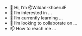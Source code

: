 - 👋 Hi, I’m @Wildan-khoerulF
- 👀 I’m interested in ...
- 🌱 I’m currently learning ...
- 💞️ I’m looking to collaborate on ...
- 📫 How to reach me ...

<!---
Wildan-khoerulF/Wildan-khoerulF is a ✨ special ✨ repository because its `README.md` (this file) appears on your GitHub profile.
You can click the Preview link to take a look at your changes.
--->
